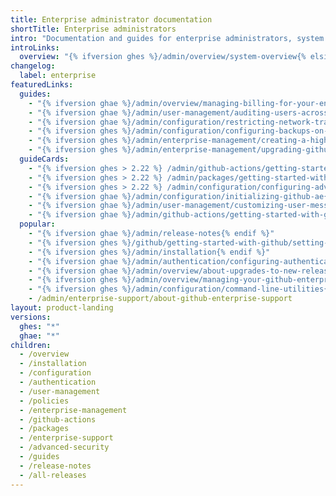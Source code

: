 ```yaml
---
title: Enterprise administrator documentation
shortTitle: Enterprise administrators
intro: "Documentation and guides for enterprise administrators, system administrators, and security specialists who {% ifversion ghes %}deploy, {% endif %}configure{% ifversion ghes %},{% endif %} and manage {% data variables.product.product_name %}."
introLinks:
  overview: "{% ifversion ghes %}/admin/overview/system-overview{% elsif ghae %}/admin/overview/about-github-ae{% endif %}"
changelog:
  label: enterprise
featuredLinks:
  guides:
    - "{% ifversion ghae %}/admin/overview/managing-billing-for-your-enterprise{% endif %}"
    - "{% ifversion ghae %}/admin/user-management/auditing-users-across-your-enterprise{% endif %}"
    - "{% ifversion ghae %}/admin/configuration/restricting-network-traffic-to-your-enterprise{% endif %}"
    - "{% ifversion ghes %}/admin/configuration/configuring-backups-on-your-appliance{% endif %}"
    - "{% ifversion ghes %}/admin/enterprise-management/creating-a-high-availability-replica{% endif %}"
    - "{% ifversion ghes %}/admin/enterprise-management/upgrading-github-enterprise-server{% endif %}"
  guideCards:
    - "{% ifversion ghes > 2.22 %} /admin/github-actions/getting-started-with-github-actions-for-github-enterprise-server {% elsif ghes < 3.0 %} /admin/enterprise-management/upgrading-github-enterprise-server {% endif %}"
    - "{% ifversion ghes > 2.22 %} /admin/packages/getting-started-with-github-packages-for-your-enterprise {% elsif ghes < 3.0 %} /admin/user-management/customizing-user-messages-for-your-enterprise {% endif %}"
    - "{% ifversion ghes > 2.22 %} /admin/configuration/configuring-advanced-security-features {% elsif ghes < 3.0 %} /admin/installation/setting-up-a-staging-instance {% endif %}"
    - "{% ifversion ghae %}/admin/configuration/initializing-github-ae{% endif %}"
    - "{% ifversion ghae %}/admin/user-management/customizing-user-messages-for-your-enterprise{% endif %}"
    - "{% ifversion ghae %}/admin/github-actions/getting-started-with-github-actions-for-github-ae{% endif %}"
  popular:
    - "{% ifversion ghae %}/admin/release-notes{% endif %}"
    - "{% ifversion ghes %}/github/getting-started-with-github/setting-up-a-trial-of-github-enterprise-server{% endif %}"
    - "{% ifversion ghes %}/admin/installation{% endif %}"
    - "{% ifversion ghae %}/admin/authentication/configuring-authentication-and-provisioning-for-your-enterprise-using-azure-ad{% endif %}"
    - "{% ifversion ghae %}/admin/overview/about-upgrades-to-new-releases{% endif %}"
    - "{% ifversion ghes %}/admin/overview/managing-your-github-enterprise-license{% endif %}"
    - "{% ifversion ghes %}/admin/configuration/command-line-utilities{% endif %}"
    - /admin/enterprise-support/about-github-enterprise-support
layout: product-landing
versions:
  ghes: "*"
  ghae: "*"
children:
  - /overview
  - /installation
  - /configuration
  - /authentication
  - /user-management
  - /policies
  - /enterprise-management
  - /github-actions
  - /packages
  - /enterprise-support
  - /advanced-security
  - /guides
  - /release-notes
  - /all-releases
---
```

